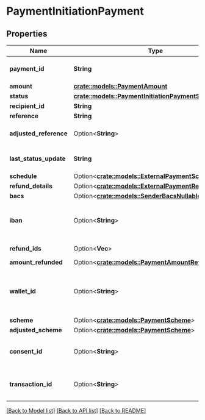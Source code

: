 # PaymentInitiationPayment

## Properties

Name | Type | Description | Notes
------------ | ------------- | ------------- | -------------
**payment_id** | **String** | The ID of the payment. Like all Plaid identifiers, the `payment_id` is case sensitive. | 
**amount** | [**crate::models::PaymentAmount**](PaymentAmount.md) |  | 
**status** | [**crate::models::PaymentInitiationPaymentStatus**](PaymentInitiationPaymentStatus.md) |  | 
**recipient_id** | **String** | The ID of the recipient | 
**reference** | **String** | A reference for the payment. | 
**adjusted_reference** | Option<**String**> | The value of the reference sent to the bank after adjustment to pass bank validation rules. | [optional]
**last_status_update** | **String** | The date and time of the last time the `status` was updated, in IS0 8601 format | 
**schedule** | Option<[**crate::models::ExternalPaymentScheduleGet**](ExternalPaymentScheduleGet.md)> |  | [optional]
**refund_details** | Option<[**crate::models::ExternalPaymentRefundDetails**](ExternalPaymentRefundDetails.md)> |  | [optional]
**bacs** | Option<[**crate::models::SenderBacsNullable**](SenderBACSNullable.md)> |  | 
**iban** | Option<**String**> | The International Bank Account Number (IBAN) for the sender, if specified in the `/payment_initiation/payment/create` call. | 
**refund_ids** | Option<**Vec<String>**> | Refund IDs associated with the payment. | [optional]
**amount_refunded** | Option<[**crate::models::PaymentAmountRefunded**](PaymentAmountRefunded.md)> |  | [optional]
**wallet_id** | Option<**String**> | The EMI (E-Money Institution) wallet that this payment is associated with, if any. This wallet is used as an intermediary account to enable Plaid to reconcile the settlement of funds for Payment Initiation requests. | [optional]
**scheme** | Option<[**crate::models::PaymentScheme**](PaymentScheme.md)> |  | [optional]
**adjusted_scheme** | Option<[**crate::models::PaymentScheme**](PaymentScheme.md)> |  | [optional]
**consent_id** | Option<**String**> | The payment consent ID that this payment was initiated with. Is present only when payment was initiated using the payment consent. | [optional]
**transaction_id** | Option<**String**> | The transaction ID that this payment is associated with, if any. This is present only when a payment was initiated using virtual accounts. | [optional]

[[Back to Model list]](../README.md#documentation-for-models) [[Back to API list]](../README.md#documentation-for-api-endpoints) [[Back to README]](../README.md)


